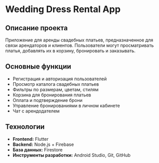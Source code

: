 # Wedding Dress Rental App

## Описание проекта

Приложение для аренды свадебных платьев, предназначенное для связи арендаторов и клиентов. Пользователи могут просматривать платья, добавлять их в корзину, бронировать и заказывать.

## Основные функции

- Регистрация и авторизация пользователей
- Просмотр каталога свадебных платьев
- Фильтры по размерам, цветам, стилям
- Корзина для бронирования платьев
- Оплата и подтверждение брони
- Управление бронированиями в личном кабинете
- Чат с арендодателем

## Технологии

- **Frontend:** Flutter
- **Backend:** Node.js + Firebase
- **База данных:** Firestore
- **Инструменты разработки:** Android Studio, Git, GitHub
